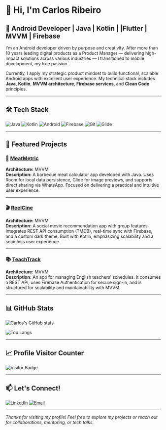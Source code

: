 # 👋 Hi, I'm Carlos Ribeiro

## 📱 Android Developer | Java | Kotlin | |Flutter | MVVM | Firebase

I'm an Android developer driven by purpose and creativity. After more than 10 years leading digital products as a Product Manager — delivering high-impact solutions across various industries — I transitioned to mobile development, my true passion.

Currently, I apply my strategic product mindset to build functional, scalable Android apps with excellent user experience. My technical stack includes **Java**, **Kotlin**, **MVVM architecture**, **Firebase services**, and **Clean Code** principles.

---

## 🛠️ Tech Stack

![Java](https://img.shields.io/badge/Java-ED8B00?style=for-the-badge&logo=java&logoColor=white)
![Kotlin](https://img.shields.io/badge/Kotlin-0095D5?style=for-the-badge&logo=kotlin&logoColor=white)
![Android](https://img.shields.io/badge/Android-3DDC84?style=for-the-badge&logo=android&logoColor=white)
![Firebase](https://img.shields.io/badge/Firebase-FFCA28?style=for-the-badge&logo=firebase&logoColor=white)
![Git](https://img.shields.io/badge/Git-F05032?style=for-the-badge&logo=git&logoColor=white)
![Glide](https://img.shields.io/badge/Glide-FF4088?style=for-the-badge&logo=glide&logoColor=white)

---

## 🚀 Featured Projects

### 🥩 [MeatMetric](https://github.com/carlosaoribeiro/MeatMetric)
**Architecture:** MVVM  
**Description:** A barbecue meat calculator app developed with Java. Uses Room for local data persistence, Glide for image previews, and supports direct sharing via WhatsApp. Focused on delivering a practical and intuitive user experience.

---

### 🎬 [ReelCine](https://github.com/carlosaoribeiro/ProjectReelCine)
**Architecture:** MVVM  
**Description:** A social movie recommendation app with group features. Integrates REST API consumption (TMDB), real-time sync with Firebase, and a custom dark theme. Built with Kotlin, emphasizing scalability and a seamless user experience.

---

### 📚 [TeachTrack](https://github.com/carlosaoribeiro/TeachTrack)
**Architecture:** MVVM  
**Description:** An app for managing English teachers' schedules. It consumes a REST API, uses Firebase Authentication for secure sign-in, and is structured for scalability and maintainability with MVVM.

---

## 📊 GitHub Stats

![Carlos's GitHub stats](https://github-readme-stats.vercel.app/api?username=carlosaoribeiro&show_icons=true&theme=tokyonight&hide_title=true)

![Top Langs](https://github-readme-stats.vercel.app/api/top-langs/?username=carlosaoribeiro&layout=compact&theme=tokyonight)

---

## 📈 Profile Visitor Counter

![Visitor Badge](https://komarev.com/ghpvc/?username=carlosaoribeiro&style=flat-square&color=blue)

---

## 📫 Let's Connect!

[![LinkedIn](https://img.shields.io/badge/LinkedIn-Carlos_Ribeiro-blue?style=for-the-badge&logo=linkedin)](https://www.linkedin.com/in/carlos-ribeiro-android-developer)
[![Email](https://img.shields.io/badge/Email-crls.ribeiro.dev@gmail.com-D14836?style=for-the-badge&logo=gmail&logoColor=white)](mailto:crls.ribeiro.dev@gmail.com)

---

*Thanks for visiting my profile! Feel free to explore my projects or reach out for collaborations, mentoring, or tech talks.*
